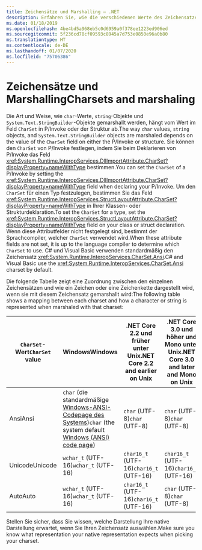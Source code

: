 ```yaml
---
title: Zeichensätze und Marshalling – .NET
description: Erfahren Sie, wie die verschiedenen Werte des Zeichensatzes die Vorgehensweise ändern, wie .NET Ihre Daten in nativen Code marshallt.
ms.date: 01/18/2019
ms.openlocfilehash: 4be4bd5a968eb5c0d6959a0f378ee1223ed906ed
ms.sourcegitcommit: 5f236cd78cf09593c8945a7d753e0850e96a0b80
ms.translationtype: HT
ms.contentlocale: de-DE
ms.lasthandoff: 01/07/2020
ms.locfileid: "75706386"
---
```

# <a name="charsets-and-marshaling"></a><span data-ttu-id="afa0d-103">Zeichensätze und Marshalling</span><span class="sxs-lookup"><span data-stu-id="afa0d-103">Charsets and marshaling</span></span>

<span data-ttu-id="afa0d-104">Die Art und Weise, wie `char`-Werte, `string`-Objekte und `System.Text.StringBuilder`-Objekte gemarshallt werden, hängt vom Wert im Feld `CharSet` in P/Invoke oder der Struktur ab.</span><span class="sxs-lookup"><span data-stu-id="afa0d-104">The way `char` values, `string` objects, and `System.Text.StringBuilder` objects are marshaled depends on the value of the `CharSet` field on either the P/Invoke or structure.</span></span> <span data-ttu-id="afa0d-105">Sie können den `CharSet` von P/Invoke festlegen, indem Sie beim Deklarieren von P/Invoke das Feld <xref:System.Runtime.InteropServices.DllImportAttribute.CharSet?displayProperty=nameWithType> bestimmen.</span><span class="sxs-lookup"><span data-stu-id="afa0d-105">You can set the `CharSet` of a P/Invoke by setting the <xref:System.Runtime.InteropServices.DllImportAttribute.CharSet?displayProperty=nameWithType> field when declaring your P/Invoke.</span></span> <span data-ttu-id="afa0d-106">Um den `CharSet` für einen Typ festzulegen, bestimmen Sie das Feld <xref:System.Runtime.InteropServices.StructLayoutAttribute.CharSet?displayProperty=nameWithType> in Ihrer Klassen- oder Strukturdeklaration.</span><span class="sxs-lookup"><span data-stu-id="afa0d-106">To set the `CharSet` for a type, set the <xref:System.Runtime.InteropServices.StructLayoutAttribute.CharSet?displayProperty=nameWithType> field on your class or struct declaration.</span></span> <span data-ttu-id="afa0d-107">Wenn diese Attributfelder nicht festgelegt sind, bestimmt der Sprachcompiler, welcher `CharSet` verwendet wird.</span><span class="sxs-lookup"><span data-stu-id="afa0d-107">When these attribute fields are not set, it is up to the language compiler to determine which `CharSet` to use.</span></span> <span data-ttu-id="afa0d-108">C# und Visual Basic verwenden standardmäßig den Zeichensatz <xref:System.Runtime.InteropServices.CharSet.Ansi>.</span><span class="sxs-lookup"><span data-stu-id="afa0d-108">C# and Visual Basic use the <xref:System.Runtime.InteropServices.CharSet.Ansi> charset by default.</span></span>

<span data-ttu-id="afa0d-109">Die folgende Tabelle zeigt eine Zuordnung zwischen den einzelnen Zeichensätzen und wie ein Zeichen oder eine Zeichenkette dargestellt wird, wenn sie mit diesem Zeichensatz gemarshallt wird:</span><span class="sxs-lookup"><span data-stu-id="afa0d-109">The following table shows a mapping between each charset and how a character or string is represented when marshaled with that charset:</span></span>

| <span data-ttu-id="afa0d-110">`CharSet`-Wert</span><span class="sxs-lookup"><span data-stu-id="afa0d-110">`CharSet` value</span></span> | <span data-ttu-id="afa0d-111">Windows</span><span class="sxs-lookup"><span data-stu-id="afa0d-111">Windows</span></span>            | <span data-ttu-id="afa0d-112">.NET Core 2.2 und früher unter Unix</span><span class="sxs-lookup"><span data-stu-id="afa0d-112">.NET Core 2.2 and earlier on Unix</span></span> | <span data-ttu-id="afa0d-113">.NET Core 3.0 und höher und Mono unter Unix</span><span class="sxs-lookup"><span data-stu-id="afa0d-113">.NET Core 3.0 and later and Mono on Unix</span></span> |
|-----------------|--------------------|-----------------------------------|------------------------------------------|
| <span data-ttu-id="afa0d-114">Ansi</span><span class="sxs-lookup"><span data-stu-id="afa0d-114">Ansi</span></span>            | <span data-ttu-id="afa0d-115">`char` (die standardmäßige [Windows-ANSI-Codepage des Systems](/windows/win32/intl/code-pages))</span><span class="sxs-lookup"><span data-stu-id="afa0d-115">`char` (the system default [Windows (ANSI) code page](/windows/win32/intl/code-pages))</span></span>      | <span data-ttu-id="afa0d-116">`char` (UTF-8)</span><span class="sxs-lookup"><span data-stu-id="afa0d-116">`char` (UTF-8)</span></span>                    | <span data-ttu-id="afa0d-117">`char` (UTF-8)</span><span class="sxs-lookup"><span data-stu-id="afa0d-117">`char` (UTF-8)</span></span>                           |
| <span data-ttu-id="afa0d-118">Unicode</span><span class="sxs-lookup"><span data-stu-id="afa0d-118">Unicode</span></span>         | <span data-ttu-id="afa0d-119">`wchar_t` (UTF-16)</span><span class="sxs-lookup"><span data-stu-id="afa0d-119">`wchar_t` (UTF-16)</span></span> | <span data-ttu-id="afa0d-120">`char16_t` (UTF-16)</span><span class="sxs-lookup"><span data-stu-id="afa0d-120">`char16_t` (UTF-16)</span></span>               | <span data-ttu-id="afa0d-121">`char16_t` (UTF-16)</span><span class="sxs-lookup"><span data-stu-id="afa0d-121">`char16_t` (UTF-16)</span></span>                      |
| <span data-ttu-id="afa0d-122">Auto</span><span class="sxs-lookup"><span data-stu-id="afa0d-122">Auto</span></span>            | <span data-ttu-id="afa0d-123">`wchar_t` (UTF-16)</span><span class="sxs-lookup"><span data-stu-id="afa0d-123">`wchar_t` (UTF-16)</span></span> | <span data-ttu-id="afa0d-124">`char16_t` (UTF-16)</span><span class="sxs-lookup"><span data-stu-id="afa0d-124">`char16_t` (UTF-16)</span></span>               | <span data-ttu-id="afa0d-125">`char` (UTF-8)</span><span class="sxs-lookup"><span data-stu-id="afa0d-125">`char` (UTF-8)</span></span>                           |

<span data-ttu-id="afa0d-126">Stellen Sie sicher, dass Sie wissen, welche Darstellung Ihre native Darstellung erwartet, wenn Sie Ihren Zeichensatz auswählen.</span><span class="sxs-lookup"><span data-stu-id="afa0d-126">Make sure you know what representation your native representation expects when picking your charset.</span></span>
